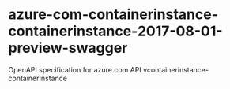 # azure-com-containerinstance-containerinstance-2017-08-01-preview-swagger
OpenAPI specification for azure.com API vcontainerinstance-containerInstance
